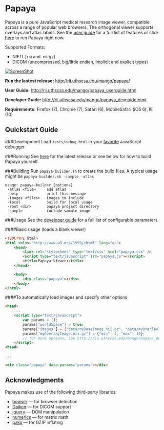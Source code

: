 Papaya 
======

Papaya is a pure JavaScript medical research image viewer, compatible across a range of popular web browsers.  The orthogonal viewer supports overlays and atlas labels.  See 
the [user guide](http://ric.uthscsa.edu/mango/papaya_userguide.html) for a full list of features or click [here](http://rii.uthscsa.edu/mango/papaya/) to run Papaya right now.

Supported Formats:
- NIFTI (.nii and .nii.gz)
- DICOM (uncompressed, big/little endian, implicit and explicit types)

[![ScreenShot](https://raw.github.com/rii-mango/Papaya/master/README-img.png)](http://ric.uthscsa.edu/mango/papaya/)

**Run the lastest release:** http://rii.uthscsa.edu/mango/papaya/

**User Guide:** http://rii.uthscsa.edu/mango/papaya_userguide.html

**Developer Guide:** http://rii.uthscsa.edu/mango/papaya_devguide.html

**Requirements:** Firefox (7), Chrome (7), Safari (6), MobileSafari (iOS 6), IE (10)

Quickstart Guide
------

###Development
Load `tests/debug.html` in your [favorite](http://www.jetbrains.com/webstorm/) JavaScript debugger.


###Running
See [here](https://github.com/rii-mango/Papaya/tree/master/release) for the latest release or see below for how to build Papaya yourself.


###Building
Run `papaya-builder.sh` to create the build files.  A typical usage might be `papaya-builder.sh -sample -atlas`

```shell
usage: papaya-builder [options]
 -atlas <file>     add atlas
 -help             print this message
 -images <files>   images to include
 -local            build for local usage
 -root <dir>       papaya project directory
 -sample           include sample image
```

###Usage
See the [developer guide](http://ric.uthscsa.edu/mango/papaya_devguide.html) for a full list of configurable parameters.  

####Basic usage (loads a blank viewer)
```html
<!DOCTYPE html>
<html xmlns="http://www.w3.org/1999/xhtml" lang="en">
    <head>
        <link rel="stylesheet" type="text/css" href="papaya.css" />
        <script type="text/javascript" src="papaya.js"></script>
        <title>Papaya Viewer</title>
    </head>

    <body>
        <div class="papaya"></div>
    </body>
</html>
```

####To automatically load images and specify other options
```html
<head>
    ...
    <script type="text/javascript">
        var params = [];
        params["worldSpace"] = true;
        params["images"] = ["data/myBaseImage.nii.gz", "data/myOverlayImage.nii.gz"];
        params["myOverlayImage.nii.gz"] = {"min": 4, "max": 10};
        // for more options, see http://ric.uthscsa.edu/mango/papaya_devguide.html
    </script>
<head>

...

<div class="papaya" data-params="params"></div>

```

Acknowledgments
-----
Papaya makes use of the following third-party libraries:
- [bowser](https://github.com/ded/bowser) &mdash; for browser detection
- [Daikon](https://github.com/rii-mango/Daikon) &mdash; for DICOM support
- [jquery](http://jquery.com/) &mdash; DOM manipulation
- [numerics](http://numericjs.com/) &mdash; for matrix math
- [pako](https://github.com/nodeca/pako) &mdash; for GZIP inflating


